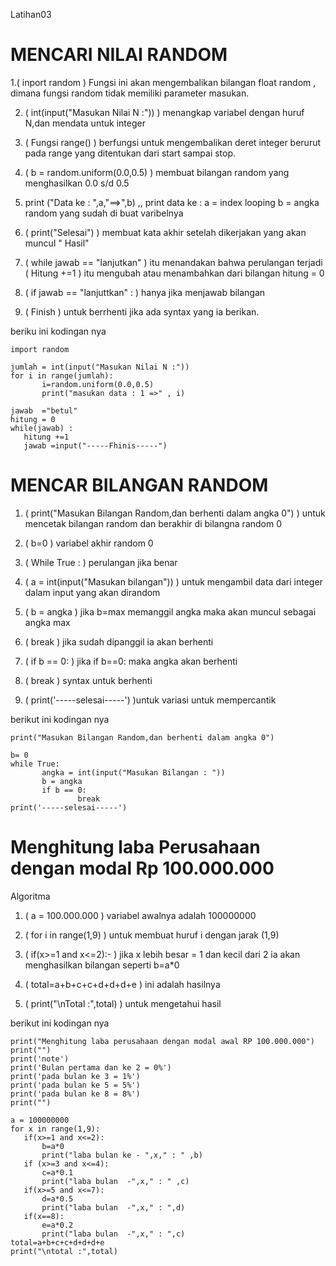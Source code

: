 Latihan03

# MENCARI NILAI RANDOM #

1.( inport random ) Fungsi ini akan mengembalikan bilangan float random , dimana fungsi random tidak memiliki parameter masukan.
 
2. ( int(input("Masukan Nilai N :")) ) menangkap variabel dengan huruf N,dan mendata untuk integer

3. ( Fungsi range() ) berfungsi untuk mengembalikan deret integer berurut pada range yang ditentukan dari start sampai stop.
 
4. ( b = random.uniform(0.0,0.5) ) membuat bilangan random yang menghasilkan 0.0 s/d 0.5
 
5. print ("Data ke : ",a,"==>",b) ,, print data ke : a = index looping b = angka random yang sudah di buat varibelnya

6. ( print("Selesai") )  membuat kata akhir setelah dikerjakan yang akan muncul " Hasil"
 
7. ( while jawab == "lanjutkan" ) itu menandakan bahwa perulangan terjadi  ( Hitung +=1 ) itu mengubah atau menambahkan dari bilangan hitung = 0
 
8. ( if jawab == "lanjuttkan" : ) hanya jika menjawab bilangan
 
9. ( Finish ) untuk berrhenti jika ada syntax yang ia berikan.
 
 beriku ini kodingan nya
 ```
import random

jumlah = int(input("Masukan Nilai N :"))
for i in range(jumlah):
        i=random.uniform(0.0,0.5)
        print("masukan data : 1 =>" , i)

jawab  ="betul"
hitung = 0
while(jawab) :
    hitung +=1
    jawab =input("-----Fhinis-----") 
 ```
 
 
 # MENCAR BILANGAN RANDOM #
 
 1. ( print("Masukan Bilangan Random,dan berhenti dalam angka 0")  ) untuk mencetak bilangan random dan berakhir di bilangna random 0
 
 2. ( b=0 ) variabel akhir random 0 
  
 3. ( While True : ) perulangan jika benar 
 
 4. ( a = int(input("Masukan bilangan")) )  untuk mengambil data dari integer dalam input yang akan dirandom

 5. ( b = angka ) jika b=max  memanggil angka maka akan muncul sebagai angka max 
 
 6. ( break ) jika sudah dipanggil ia akan berhenti
 
 7. ( if b == 0: ) jika if b==0: maka angka akan berhenti 
 
 8. ( break ) syntax untuk berhenti 
 
 9. ( print('-----selesai-----')  )untuk variasi untuk mempercantik
 
 
 berikut ini kodingan nya
 
 ```
 print("Masukan Bilangan Random,dan berhenti dalam angka 0")

b= 0
while True:
        angka = int(input("Masukan Bilangan : "))
        b = angka
        if b == 0:
                break
print('-----selesai-----')
 ```
 
 
 
 # Menghitung laba Perusahaan dengan modal Rp 100.000.000
 
 Algoritma
 
1.  ( a = 100.000.000 )  variabel awalnya adalah 100000000

2.  ( for i in range(1,9) ) untuk membuat huruf i dengan jarak (1,9)

3.  ( if(x>=1 and x<=2):- ) jika x lebih besar = 1 dan kecil dari 2 ia akan menghasilkan bilangan seperti b=a*0

4.  ( total=a+b+c+c+d+d+d+e ) ini adalah hasilnya

5.  ( print("\nTotal :",total) ) untuk mengetahui hasil

 
 berikut ini kodingan nya 
 
 ```
 print("Menghitung laba perusahaan dengan modal awal RP 100.000.000")
print("")
print('note')
print('Bulan pertama dan ke 2 = 0%')
print('pada bulan ke 3 = 1%')
print('pada bulan ke 5 = 5%')
print('pada bulan ke 8 = 8%')
print("")

a = 100000000
for x in range(1,9):
    if(x>=1 and x<=2):
        b=a*0
        print("laba bulan ke - ",x," : " ,b)
    if (x>=3 and x<=4):
        c=a*0.1
        print("laba bulan  -",x," : " ,c)
    if(x>=5 and x<=7):
        d=a*0.5
        print("laba bulan  -",x," : ",d)
    if(x==8):
        e=a*0.2
        print("laba bulan  -",x," : ",c)
total=a+b+c+c+d+d+d+e
print("\ntotal :",total)
 ```
 
 
